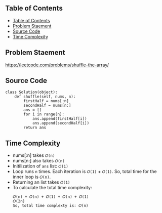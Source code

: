 ## Table of Contents
- [Table of Contents](#table-of-contents)
- [Problem Staement](#problem-staement)
- [Source Code](#source-code)
- [Time Complexity](#time-complexity)

## Problem Staement
https://leetcode.com/problems/shuffle-the-array/

## Source Code
```
class Solution(object):
    def shuffle(self, nums, n):
        firstHalf = nums[:n]
        secondHalf = nums[n:]
        ans = []
        for i in range(n):
            ans.append(firstHalf[i])
            ans.append(secondHalf[i])
        return ans
```
## Time Complexity
- nums[:n] takes `𝑂(n)`
- nums[n:] also takes `𝑂(n)`
- Initilization of `ans` list: `𝑂(1)`
- Loop runs `n` times. Each iteration is  `𝑂(1)` + `𝑂(1)`. So, total time for the inner loop is `𝑂(n)`.
- Returning an list takes `𝑂(1)`
- To calculate the total time complexity:
    ```
    𝑂(n) + 𝑂(n) + 𝑂(1) + 𝑂(n) + 𝑂(1)
    𝑂(2n)
    So, total time complexty is: 𝑂(n)
   ```
        